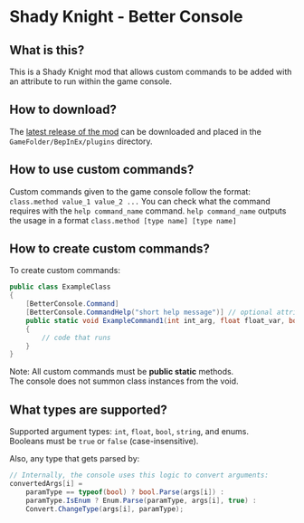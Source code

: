 # Shady Knight - Better Console
## What is this? 
This is a Shady Knight mod that allows custom commands to be added with an attribute to run within the game console.
## How to download?  
The [latest release of the mod](https://github.com/TipeSor/ShadyKnight-BetterConsole/releases/latest) can be downloaded and placed in the `GameFolder/BepInEx/plugins` directory. 
## How to use custom commands? 
Custom commands given to the game console follow the format: `class.method value_1 value_2 ...`
You can check what the command requires with the `help command_name` command.
`help command_name` outputs the usage in a format `class.method [type name] [type name]`

## How to create custom commands?
To create custom commands: 
```cs
public class ExampleClass
{
    [BetterConsole.Command]
    [BetterConsole.CommandHelp("short help message")] // optional attribute
    public static void ExampleCommand1(int int_arg, float float_var, bool bool_var)
    {
        // code that runs
    }
}
```

Note: All custom commands must be **public static** methods.  
The console does not summon class instances from the void.

## What types are supported?
Supported argument types: `int`, `float`, `bool`, `string`, and enums.  
Booleans must be `true` or `false` (case-insensitive).

Also, any type that gets parsed by:
```cs
// Internally, the console uses this logic to convert arguments:
convertedArgs[i] =
    paramType == typeof(bool) ? bool.Parse(args[i]) :
    paramType.IsEnum ? Enum.Parse(paramType, args[i], true) :
    Convert.ChangeType(args[i], paramType);
```
